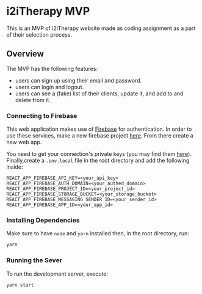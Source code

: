 # i2iTherapy MVP

This is an MVP of i2iTherapy website made as coding assignment as a part of their selection process.

## Overview

The MVP has the following features:

- users can sign up using their email and password.
- users can login and logout.
- users can see a (fake) list of their clients, update it, and add to and delete from it.

### Connecting to Firebase

This web application makes use of [Firebase](https://firebase.google.com/) for authentication. In order to use these services, make a new firebase project [here](https://console.firebase.google.com/u/0/). From there create a new web app.

You need to get your connection's private keys (you may find them [here](https://console.firebase.google.com/u/0/project/i2itherapy-assignment/settings/general/web:NGNiN2ZkZDktODYyZC00YWZjLTg1ODQtNzRkN2FjZDcyNGQ1)). Finally,create a `.env.local` file in the root directory and add the following inside:

```env
REACT_APP_FIREBASE_API_KEY=<your_api_key>
REACT_APP_FIREBASE_AUTH_DOMAIN=<your_authed_domain>
REACT_APP_FIREBASE_PROJECT_ID=<your_project_id>
REACT_APP_FIREBASE_STORAGE_BUCKET=<your_storage_bucket>
REACT_APP_FIREBASE_MESSAGING_SENDER_ID=<your_sender_id>
REACT_APP_FIREBASE_APP_ID=<your_app_id>
```

### Installing Dependencies

Make sure to have `node` and `yarn` installed then, in the root directory, run:

```bash
yarn
```

### Running the Sever

To run the development server, execute:

```bash
yarn start
```
